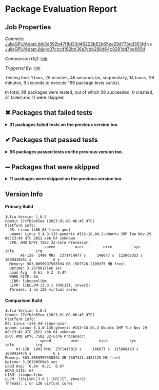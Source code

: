 # Package Evaluation Report

## Job Properties

*Commits:* [JuliaGPU/Adapt.jl@3d592b47f8d33d46222b62b65ea29d773dd353fd](https://github.com/JuliaGPU/Adapt.jl/commit/3d592b47f8d33d46222b62b65ea29d773dd353fd) vs [JuliaGPU/Adapt.jl@4c07cccd182bd36a7cbb288d64c8281dd7be665d](https://github.com/JuliaGPU/Adapt.jl/commit/4c07cccd182bd36a7cbb288d64c8281dd7be665d)

*Comparison Diff:* [link](https://github.com/JuliaGPU/Adapt.jl/compare/4c07cccd182bd36a7cbb288d64c8281dd7be665d..3d592b47f8d33d46222b62b65ea29d773dd353fd)

*Triggered By:* [link](https://github.com/JuliaGPU/Adapt.jl/commit/3d592b47f8d33d46222b62b65ea29d773dd353fd#commitcomment-97485910)

Testing took 1 hour, 25 minutes, 46 seconds (or, sequentially, 14 hours, 26 minutes, 9 seconds to execute 196 package tests suites).

In total, 98 packages were tested, out of which 56 succeeded, 0 crashed, 31 failed and 11 were skipped.


## ✖ Packages that failed tests

<details><summary><strong>31 packages failed tests on the previous version too.</strong></summary>
<p>

<details open><summary>Package has test failures (10 packages):</summary>
<p>


- [CMBLensing v0.9.1](https://s3.amazonaws.com/julialang-reports/nanosoldier/pkgeval/by_hash/3d592b4_vs_4c07ccc/CMBLensing.primary.log)
- [ChainRules v1.46.1](https://s3.amazonaws.com/julialang-reports/nanosoldier/pkgeval/by_hash/3d592b4_vs_4c07ccc/ChainRules.primary.log)
- [ExplicitFluxLayers v0.2.0](https://s3.amazonaws.com/julialang-reports/nanosoldier/pkgeval/by_hash/3d592b4_vs_4c07ccc/ExplicitFluxLayers.primary.log)
- [GeoData v0.6.1](https://s3.amazonaws.com/julialang-reports/nanosoldier/pkgeval/by_hash/3d592b4_vs_4c07ccc/GeoData.primary.log)
- [ITensorGPU v0.0.8](https://s3.amazonaws.com/julialang-reports/nanosoldier/pkgeval/by_hash/3d592b4_vs_4c07ccc/ITensorGPU.primary.log)
- [MarkovModels v0.10.0](https://s3.amazonaws.com/julialang-reports/nanosoldier/pkgeval/by_hash/3d592b4_vs_4c07ccc/MarkovModels.primary.log)
- [PyCallChainRules v0.4.0](https://s3.amazonaws.com/julialang-reports/nanosoldier/pkgeval/by_hash/3d592b4_vs_4c07ccc/PyCallChainRules.primary.log)
- [QuantumOpticsBase v0.3.8](https://s3.amazonaws.com/julialang-reports/nanosoldier/pkgeval/by_hash/3d592b4_vs_4c07ccc/QuantumOpticsBase.primary.log)
- [Rasters v0.5.1](https://s3.amazonaws.com/julialang-reports/nanosoldier/pkgeval/by_hash/3d592b4_vs_4c07ccc/Rasters.primary.log)
- [SnpArrays v0.3.18](https://s3.amazonaws.com/julialang-reports/nanosoldier/pkgeval/by_hash/3d592b4_vs_4c07ccc/SnpArrays.primary.log)

</p>
</details>

<details open><summary>Package is using an unknown package (3 packages):</summary>
<p>


- [CellArrays v0.1.1](https://s3.amazonaws.com/julialang-reports/nanosoldier/pkgeval/by_hash/3d592b4_vs_4c07ccc/CellArrays.primary.log)
- [DaggerGPU v0.1.4](https://s3.amazonaws.com/julialang-reports/nanosoldier/pkgeval/by_hash/3d592b4_vs_4c07ccc/DaggerGPU.primary.log)
- [ROCKernels v0.3.2](https://s3.amazonaws.com/julialang-reports/nanosoldier/pkgeval/by_hash/3d592b4_vs_4c07ccc/ROCKernels.primary.log)

</p>
</details>

<details open><summary>There were unidentified errors (3 packages):</summary>
<p>


- [Metal v0.1.2](https://s3.amazonaws.com/julialang-reports/nanosoldier/pkgeval/by_hash/3d592b4_vs_4c07ccc/Metal.primary.log)
- [NNHelferlein v1.2.0](https://s3.amazonaws.com/julialang-reports/nanosoldier/pkgeval/by_hash/3d592b4_vs_4c07ccc/NNHelferlein.primary.log)
- [PencilArrays v0.17.9](https://s3.amazonaws.com/julialang-reports/nanosoldier/pkgeval/by_hash/3d592b4_vs_4c07ccc/PencilArrays.primary.log)

</p>
</details>

<details open><summary>Test duration exceeded the time limit (15 packages):</summary>
<p>


- [BloqadeODE v0.1.8](https://s3.amazonaws.com/julialang-reports/nanosoldier/pkgeval/by_hash/3d592b4_vs_4c07ccc/BloqadeODE.primary.log)
- [ClimaCore v0.10.24](https://s3.amazonaws.com/julialang-reports/nanosoldier/pkgeval/by_hash/3d592b4_vs_4c07ccc/ClimaCore.primary.log)
- [DiffEqFlux v1.54.0](https://s3.amazonaws.com/julialang-reports/nanosoldier/pkgeval/by_hash/3d592b4_vs_4c07ccc/DiffEqFlux.primary.log)
- [DiffEqGPU v1.26.0](https://s3.amazonaws.com/julialang-reports/nanosoldier/pkgeval/by_hash/3d592b4_vs_4c07ccc/DiffEqGPU.primary.log)
- [DiffEqSensitivity v6.79.0](https://s3.amazonaws.com/julialang-reports/nanosoldier/pkgeval/by_hash/3d592b4_vs_4c07ccc/DiffEqSensitivity.primary.log)
- [DistributionsAD v0.6.43](https://s3.amazonaws.com/julialang-reports/nanosoldier/pkgeval/by_hash/3d592b4_vs_4c07ccc/DistributionsAD.primary.log)
- [FourierSpaces v0.1.2](https://s3.amazonaws.com/julialang-reports/nanosoldier/pkgeval/by_hash/3d592b4_vs_4c07ccc/FourierSpaces.primary.log)
- [Lux v0.4.36](https://s3.amazonaws.com/julialang-reports/nanosoldier/pkgeval/by_hash/3d592b4_vs_4c07ccc/Lux.primary.log)
- [NeuralPDE v5.3.0](https://s3.amazonaws.com/julialang-reports/nanosoldier/pkgeval/by_hash/3d592b4_vs_4c07ccc/NeuralPDE.primary.log)
- [OrdinaryDiffEq v6.38.0](https://s3.amazonaws.com/julialang-reports/nanosoldier/pkgeval/by_hash/3d592b4_vs_4c07ccc/OrdinaryDiffEq.primary.log)
- [ReservoirComputing v0.9.2](https://s3.amazonaws.com/julialang-reports/nanosoldier/pkgeval/by_hash/3d592b4_vs_4c07ccc/ReservoirComputing.primary.log)
- [SciMLSensitivity v7.17.0](https://s3.amazonaws.com/julialang-reports/nanosoldier/pkgeval/by_hash/3d592b4_vs_4c07ccc/SciMLSensitivity.primary.log)
- [SolidStateDetectors v0.8.6](https://s3.amazonaws.com/julialang-reports/nanosoldier/pkgeval/by_hash/3d592b4_vs_4c07ccc/SolidStateDetectors.primary.log)
- [Sophon v0.3.7](https://s3.amazonaws.com/julialang-reports/nanosoldier/pkgeval/by_hash/3d592b4_vs_4c07ccc/Sophon.primary.log)
- [StochasticDiffEq v6.57.4](https://s3.amazonaws.com/julialang-reports/nanosoldier/pkgeval/by_hash/3d592b4_vs_4c07ccc/StochasticDiffEq.primary.log)

</p>
</details>

</p>
</details>


## ✔ Packages that passed tests

<details><summary><strong>56 packages passed tests on the previous version too.</strong></summary>
<p>

- [ArrayInterfaceGPUArrays v0.2.2](https://s3.amazonaws.com/julialang-reports/nanosoldier/pkgeval/by_hash/3d592b4_vs_4c07ccc/ArrayInterfaceGPUArrays.primary.log)
- [ArrayInterfaceStaticArrays v0.1.5](https://s3.amazonaws.com/julialang-reports/nanosoldier/pkgeval/by_hash/3d592b4_vs_4c07ccc/ArrayInterfaceStaticArrays.primary.log)
- [ArrayInterfaceStaticArraysCore v0.1.3](https://s3.amazonaws.com/julialang-reports/nanosoldier/pkgeval/by_hash/3d592b4_vs_4c07ccc/ArrayInterfaceStaticArraysCore.primary.log)
- [ArraysOfArrays v0.6.1](https://s3.amazonaws.com/julialang-reports/nanosoldier/pkgeval/by_hash/3d592b4_vs_4c07ccc/ArraysOfArrays.primary.log)
- [Bennu v0.3.1](https://s3.amazonaws.com/julialang-reports/nanosoldier/pkgeval/by_hash/3d592b4_vs_4c07ccc/Bennu.primary.log)
- [BloqadeExpr v0.1.10](https://s3.amazonaws.com/julialang-reports/nanosoldier/pkgeval/by_hash/3d592b4_vs_4c07ccc/BloqadeExpr.primary.log)
- [BloqadeKrylov v0.1.5](https://s3.amazonaws.com/julialang-reports/nanosoldier/pkgeval/by_hash/3d592b4_vs_4c07ccc/BloqadeKrylov.primary.log)
- [CUDAKernels v0.4.3](https://s3.amazonaws.com/julialang-reports/nanosoldier/pkgeval/by_hash/3d592b4_vs_4c07ccc/CUDAKernels.primary.log)
- [CircularArrayBuffers v0.1.10](https://s3.amazonaws.com/julialang-reports/nanosoldier/pkgeval/by_hash/3d592b4_vs_4c07ccc/CircularArrayBuffers.primary.log)
- [CudaRBMs v1.0.0](https://s3.amazonaws.com/julialang-reports/nanosoldier/pkgeval/by_hash/3d592b4_vs_4c07ccc/CudaRBMs.primary.log)
- [DimensionalData v0.24.1](https://s3.amazonaws.com/julialang-reports/nanosoldier/pkgeval/by_hash/3d592b4_vs_4c07ccc/DimensionalData.primary.log)
- [DynamicGrids v0.21.3](https://s3.amazonaws.com/julialang-reports/nanosoldier/pkgeval/by_hash/3d592b4_vs_4c07ccc/DynamicGrids.primary.log)
- [ElasticArrays v1.2.11](https://s3.amazonaws.com/julialang-reports/nanosoldier/pkgeval/by_hash/3d592b4_vs_4c07ccc/ElasticArrays.primary.log)
- [EmpiricalDistributions v0.3.5](https://s3.amazonaws.com/julialang-reports/nanosoldier/pkgeval/by_hash/3d592b4_vs_4c07ccc/EmpiricalDistributions.primary.log)
- [ExponentialUtilities v1.22.0](https://s3.amazonaws.com/julialang-reports/nanosoldier/pkgeval/by_hash/3d592b4_vs_4c07ccc/ExponentialUtilities.primary.log)
- [Flux v0.13.11](https://s3.amazonaws.com/julialang-reports/nanosoldier/pkgeval/by_hash/3d592b4_vs_4c07ccc/Flux.primary.log)
- [FluxMPI v0.6.1](https://s3.amazonaws.com/julialang-reports/nanosoldier/pkgeval/by_hash/3d592b4_vs_4c07ccc/FluxMPI.primary.log)
- [FunctionChains v0.1.2](https://s3.amazonaws.com/julialang-reports/nanosoldier/pkgeval/by_hash/3d592b4_vs_4c07ccc/FunctionChains.primary.log)
- [GPUArrays v8.6.0](https://s3.amazonaws.com/julialang-reports/nanosoldier/pkgeval/by_hash/3d592b4_vs_4c07ccc/GPUArrays.primary.log)
- [GraphNeuralNetworks v0.6.2](https://s3.amazonaws.com/julialang-reports/nanosoldier/pkgeval/by_hash/3d592b4_vs_4c07ccc/GraphNeuralNetworks.primary.log)
- [GraphSignals v0.8.4](https://s3.amazonaws.com/julialang-reports/nanosoldier/pkgeval/by_hash/3d592b4_vs_4c07ccc/GraphSignals.primary.log)
- [ITensors v0.3.23](https://s3.amazonaws.com/julialang-reports/nanosoldier/pkgeval/by_hash/3d592b4_vs_4c07ccc/ITensors.primary.log)
- [Interpolations v0.14.7](https://s3.amazonaws.com/julialang-reports/nanosoldier/pkgeval/by_hash/3d592b4_vs_4c07ccc/Interpolations.primary.log)
- [KernelAbstractions v0.8.6](https://s3.amazonaws.com/julialang-reports/nanosoldier/pkgeval/by_hash/3d592b4_vs_4c07ccc/KernelAbstractions.primary.log)
- [KomaMRI v0.7.3](https://s3.amazonaws.com/julialang-reports/nanosoldier/pkgeval/by_hash/3d592b4_vs_4c07ccc/KomaMRI.primary.log)
- [LinearInterpolations v0.1.6](https://s3.amazonaws.com/julialang-reports/nanosoldier/pkgeval/by_hash/3d592b4_vs_4c07ccc/LinearInterpolations.primary.log)
- [MaskedArrays v0.2.0](https://s3.amazonaws.com/julialang-reports/nanosoldier/pkgeval/by_hash/3d592b4_vs_4c07ccc/MaskedArrays.primary.log)
- [NDTensors v0.1.45](https://s3.amazonaws.com/julialang-reports/nanosoldier/pkgeval/by_hash/3d592b4_vs_4c07ccc/NDTensors.primary.log)
- [NNlib v0.8.15](https://s3.amazonaws.com/julialang-reports/nanosoldier/pkgeval/by_hash/3d592b4_vs_4c07ccc/NNlib.primary.log)
- [NeuralAttentionlib v0.2.2](https://s3.amazonaws.com/julialang-reports/nanosoldier/pkgeval/by_hash/3d592b4_vs_4c07ccc/NeuralAttentionlib.primary.log)
- [OffsetArrays v1.12.8](https://s3.amazonaws.com/julialang-reports/nanosoldier/pkgeval/by_hash/3d592b4_vs_4c07ccc/OffsetArrays.primary.log)
- [OneHotArrays v0.2.3](https://s3.amazonaws.com/julialang-reports/nanosoldier/pkgeval/by_hash/3d592b4_vs_4c07ccc/OneHotArrays.primary.log)
- [PlanktonIndividuals v0.6.0](https://s3.amazonaws.com/julialang-reports/nanosoldier/pkgeval/by_hash/3d592b4_vs_4c07ccc/PlanktonIndividuals.primary.log)
- [PreallocationTools v0.4.8](https://s3.amazonaws.com/julialang-reports/nanosoldier/pkgeval/by_hash/3d592b4_vs_4c07ccc/PreallocationTools.primary.log)
- [PrimitiveOneHot v0.1.3](https://s3.amazonaws.com/julialang-reports/nanosoldier/pkgeval/by_hash/3d592b4_vs_4c07ccc/PrimitiveOneHot.primary.log)
- [RRTMGP v0.6.2](https://s3.amazonaws.com/julialang-reports/nanosoldier/pkgeval/by_hash/3d592b4_vs_4c07ccc/RRTMGP.primary.log)
- [RadiationDetectorDSP v0.1.4](https://s3.amazonaws.com/julialang-reports/nanosoldier/pkgeval/by_hash/3d592b4_vs_4c07ccc/RadiationDetectorDSP.primary.log)
- [RecursiveArrayTools v2.35.0](https://s3.amazonaws.com/julialang-reports/nanosoldier/pkgeval/by_hash/3d592b4_vs_4c07ccc/RecursiveArrayTools.primary.log)
- [Referenceables v0.1.2](https://s3.amazonaws.com/julialang-reports/nanosoldier/pkgeval/by_hash/3d592b4_vs_4c07ccc/Referenceables.primary.log)
- [ReinforcementLearningCore v0.9.0](https://s3.amazonaws.com/julialang-reports/nanosoldier/pkgeval/by_hash/3d592b4_vs_4c07ccc/ReinforcementLearningCore.primary.log)
- [ReinforcementLearningTrajectories v0.1.8](https://s3.amazonaws.com/julialang-reports/nanosoldier/pkgeval/by_hash/3d592b4_vs_4c07ccc/ReinforcementLearningTrajectories.primary.log)
- [SeisNoise v0.5.3](https://s3.amazonaws.com/julialang-reports/nanosoldier/pkgeval/by_hash/3d592b4_vs_4c07ccc/SeisNoise.primary.log)
- [SparseDiffTools v1.30.0](https://s3.amazonaws.com/julialang-reports/nanosoldier/pkgeval/by_hash/3d592b4_vs_4c07ccc/SparseDiffTools.primary.log)
- [SpeedyWeather v0.4.0](https://s3.amazonaws.com/julialang-reports/nanosoldier/pkgeval/by_hash/3d592b4_vs_4c07ccc/SpeedyWeather.primary.log)
- [StructArrays v0.6.14](https://s3.amazonaws.com/julialang-reports/nanosoldier/pkgeval/by_hash/3d592b4_vs_4c07ccc/StructArrays.primary.log)
- [SymArrays v0.3.4](https://s3.amazonaws.com/julialang-reports/nanosoldier/pkgeval/by_hash/3d592b4_vs_4c07ccc/SymArrays.primary.log)
- [TSVD v0.4.3](https://s3.amazonaws.com/julialang-reports/nanosoldier/pkgeval/by_hash/3d592b4_vs_4c07ccc/TSVD.primary.log)
- [Tracker v0.2.23](https://s3.amazonaws.com/julialang-reports/nanosoldier/pkgeval/by_hash/3d592b4_vs_4c07ccc/Tracker.primary.log)
- [Transducers v0.4.75](https://s3.amazonaws.com/julialang-reports/nanosoldier/pkgeval/by_hash/3d592b4_vs_4c07ccc/Transducers.primary.log)
- [Transformers v0.1.25](https://s3.amazonaws.com/julialang-reports/nanosoldier/pkgeval/by_hash/3d592b4_vs_4c07ccc/Transformers.primary.log)
- [TransmuteDims v0.1.15](https://s3.amazonaws.com/julialang-reports/nanosoldier/pkgeval/by_hash/3d592b4_vs_4c07ccc/TransmuteDims.primary.log)
- [TypedTables v1.4.1](https://s3.amazonaws.com/julialang-reports/nanosoldier/pkgeval/by_hash/3d592b4_vs_4c07ccc/TypedTables.primary.log)
- [UnionArrays v0.1.3](https://s3.amazonaws.com/julialang-reports/nanosoldier/pkgeval/by_hash/3d592b4_vs_4c07ccc/UnionArrays.primary.log)
- [WGPUCompute v0.1.0](https://s3.amazonaws.com/julialang-reports/nanosoldier/pkgeval/by_hash/3d592b4_vs_4c07ccc/WGPUCompute.primary.log)
- [YaoArrayRegister v0.9.3](https://s3.amazonaws.com/julialang-reports/nanosoldier/pkgeval/by_hash/3d592b4_vs_4c07ccc/YaoArrayRegister.primary.log)
- [YaoSubspaceArrayReg v0.1.7](https://s3.amazonaws.com/julialang-reports/nanosoldier/pkgeval/by_hash/3d592b4_vs_4c07ccc/YaoSubspaceArrayReg.primary.log)

</p>
</details>


## ➖ Packages that were skipped

<details><summary><strong>11 packages were skipped on the previous version too.</strong></summary>
<p>

<details open><summary>Package does not have any tests (3 packages):</summary>
<p>


- [EnzymeCore v0.1.0](https://s3.amazonaws.com/julialang-reports/nanosoldier/pkgeval/by_hash/3d592b4_vs_4c07ccc/EnzymeCore.primary.log)
- [GPUArraysCore v0.1.3](https://s3.amazonaws.com/julialang-reports/nanosoldier/pkgeval/by_hash/3d592b4_vs_4c07ccc/GPUArraysCore.primary.log)
- [JLArrays v0.1.1](https://s3.amazonaws.com/julialang-reports/nanosoldier/pkgeval/by_hash/3d592b4_vs_4c07ccc/JLArrays.primary.log)

</p>
</details>

<details open><summary>Package could not be installed (2 packages):</summary>
<p>


- [AztecDiamonds](https://s3.amazonaws.com/julialang-reports/nanosoldier/pkgeval/by_hash/3d592b4_vs_4c07ccc/AztecDiamonds.primary.log)
- [Oceananigans](https://s3.amazonaws.com/julialang-reports/nanosoldier/pkgeval/by_hash/3d592b4_vs_4c07ccc/Oceananigans.primary.log)

</p>
</details>

<details open><summary>Package was blacklisted (6 packages):</summary>
<p>


- [AMDGPU](https://s3.amazonaws.com/julialang-reports/nanosoldier/pkgeval/by_hash/3d592b4_vs_4c07ccc/AMDGPU.primary.log)
- [ArrayInterfaceCUDA](https://s3.amazonaws.com/julialang-reports/nanosoldier/pkgeval/by_hash/3d592b4_vs_4c07ccc/ArrayInterfaceCUDA.primary.log)
- [BloqadeCUDA](https://s3.amazonaws.com/julialang-reports/nanosoldier/pkgeval/by_hash/3d592b4_vs_4c07ccc/BloqadeCUDA.primary.log)
- [CUDA](https://s3.amazonaws.com/julialang-reports/nanosoldier/pkgeval/by_hash/3d592b4_vs_4c07ccc/CUDA.primary.log)
- [NNlibCUDA](https://s3.amazonaws.com/julialang-reports/nanosoldier/pkgeval/by_hash/3d592b4_vs_4c07ccc/NNlibCUDA.primary.log)
- [oneAPI](https://s3.amazonaws.com/julialang-reports/nanosoldier/pkgeval/by_hash/3d592b4_vs_4c07ccc/oneAPI.primary.log)

</p>
</details>

</p>
</details>


## Version Info

#### Primary Build

```
Julia Version 1.8.5
Commit 17cfb8e65ea (2023-01-08 06:45 UTC)
Platform Info:
  OS: Linux (x86_64-linux-gnu)
  uname: Linux 5.4.0-135-generic #152~18.04.2-Ubuntu SMP Tue Nov 29 08:23:49 UTC 2022 x86_64 unknown
  CPU: AMD EPYC 7502 32-Core Processor: 
                  speed         user         nice          sys         idle          irq
       #1-128  1498 MHz  2371414977 s     146677 s  115866353 s  1690410261 s          0 s
  Memory: 503.8059997558594 GB (507526.2109375 MB free)
  Uptime: 3.26790171e6 sec
  Load Avg:  0.61  0.2  0.07
  WORD_SIZE: 64
  LIBM: libopenlibm
  LLVM: libLLVM-13.0.1 (ORCJIT, znver2)
  Threads: 1 on 128 virtual cores

```

  #### Comparison Build

  ```
Julia Version 1.8.5
Commit 17cfb8e65ea (2023-01-08 06:45 UTC)
Platform Info:
  OS: Linux (x86_64-linux-gnu)
  uname: Linux 5.4.0-135-generic #152~18.04.2-Ubuntu SMP Tue Nov 29 08:23:49 UTC 2022 x86_64 unknown
  CPU: AMD EPYC 7502 32-Core Processor: 
                  speed         user         nice          sys         idle          irq
       #1-128  1492 MHz  2371415012 s     146677 s  115866423 s  1690414476 s          0 s
  Memory: 503.8059997558594 GB (507441.4453125 MB free)
  Uptime: 3.26790509e6 sec
  Load Avg:  0.64  0.21  0.07
  WORD_SIZE: 64
  LIBM: libopenlibm
  LLVM: libLLVM-13.0.1 (ORCJIT, znver2)
  Threads: 1 on 128 virtual cores

  ```
  <!-- Generated on 2023-01-20T09:21:49.531 -->
